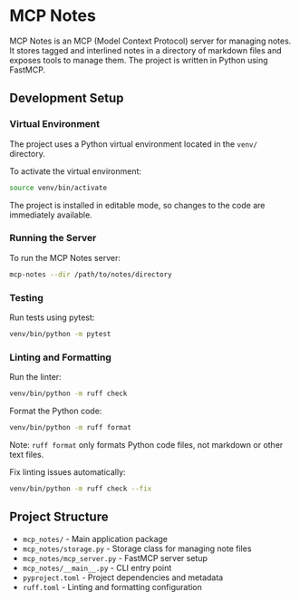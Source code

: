 # MCP Notes

MCP Notes is an MCP (Model Context Protocol) server for managing notes. It stores tagged and interlined notes in a directory of markdown files and exposes tools to manage them. The project is written in Python using FastMCP.

## Development Setup

### Virtual Environment

The project uses a Python virtual environment located in the `venv/` directory.

To activate the virtual environment:
```bash
source venv/bin/activate
```

The project is installed in editable mode, so changes to the code are immediately available.

### Running the Server

To run the MCP Notes server:
```bash
mcp-notes --dir /path/to/notes/directory
```

### Testing

Run tests using pytest:
```bash
venv/bin/python -m pytest
```

### Linting and Formatting

Run the linter:
```bash
venv/bin/python -m ruff check
```

Format the Python code:
```bash
venv/bin/python -m ruff format
```

Note: `ruff format` only formats Python code files, not markdown or other text files.

Fix linting issues automatically:
```bash
venv/bin/python -m ruff check --fix
```

## Project Structure

- `mcp_notes/` - Main application package
- `mcp_notes/storage.py` - Storage class for managing note files
- `mcp_notes/mcp_server.py` - FastMCP server setup
- `mcp_notes/__main__.py` - CLI entry point
- `pyproject.toml` - Project dependencies and metadata
- `ruff.toml` - Linting and formatting configuration
